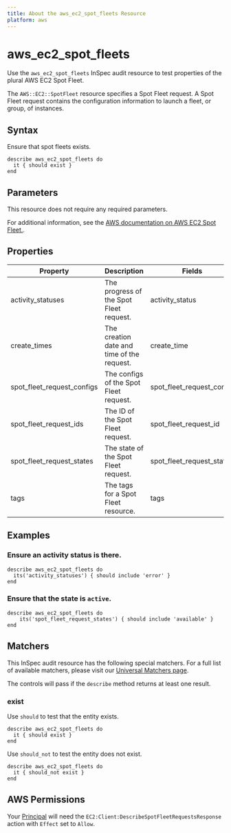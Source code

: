 ```yaml
---
title: About the aws_ec2_spot_fleets Resource
platform: aws
---
```


# aws_ec2_spot_fleets

Use the `aws_ec2_spot_fleets` InSpec audit resource to test properties of the plural AWS EC2 Spot Fleet.

The `AWS::EC2::SpotFleet` resource specifies a Spot Fleet request. A Spot Fleet request contains the configuration information to launch a fleet, or group, of instances.

## Syntax

Ensure that spot fleets exists.

    describe aws_ec2_spot_fleets do
      it { should exist }
    end

## Parameters

This resource does not require any required parameters.

For additional information, see the [AWS documentation on AWS EC2 Spot Fleet.](https://docs.aws.amazon.com/AWSCloudFormation/latest/UserGuide/aws-resource-ec2-spotfleet.html).

## Properties

| Property | Description | Fields |
| --- | --- | --- |
| activity_statuses | The progress of the Spot Fleet request. | activity_status |
| create_times | The creation date and time of the request. | create_time |
| spot_fleet_request_configs | The configs of the Spot Fleet request. | spot_fleet_request_config |
| spot_fleet_request_ids | The ID of the Spot Fleet request. | spot_fleet_request_id |
| spot_fleet_request_states | The state of the Spot Fleet request. | spot_fleet_request_state |
| tags | The tags for a Spot Fleet resource. | tags |

## Examples

### Ensure an activity status is there.

    describe aws_ec2_spot_fleets do
      its('activity_statuses') { should include 'error' }
    end

### Ensure that the state is `active`.

    describe aws_ec2_spot_fleets do
        its('spot_fleet_request_states') { should include 'available' }
    end

## Matchers

This InSpec audit resource has the following special matchers. For a full list of available matchers, please visit our [Universal Matchers page](https://www.inspec.io/docs/reference/matchers/).

The controls will pass if the `describe` method returns at least one result.

### exist

Use `should` to test that the entity exists.

    describe aws_ec2_spot_fleets do
      it { should exist }
    end

Use `should_not` to test the entity does not exist.

    describe aws_ec2_spot_fleets do
      it { should_not exist }
    end

## AWS Permissions

Your [Principal](https://docs.aws.amazon.com/IAM/latest/UserGuide/intro-structure.html#intro-structure-principal) will need the `EC2:Client:DescribeSpotFleetRequestsResponse` action with `Effect` set to `Allow`.
